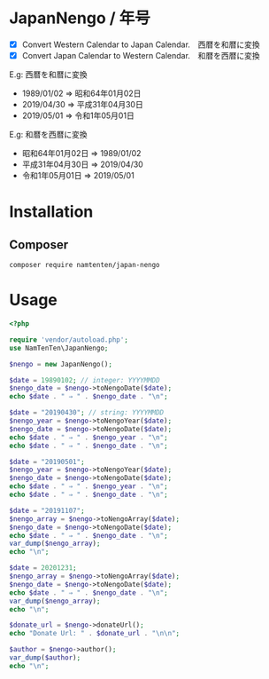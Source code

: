 # JapanNengo / 年号
- [x] Convert Western Calendar to Japan Calendar.　西暦を和暦に変換
- [x] Convert Japan Calendar to Western Calendar.　和暦を西暦に変換

E.g: 西暦を和暦に変換

- 1989/01/02 ⇒ 昭和64年01月02日
- 2019/04/30 ⇒ 平成31年04月30日
- 2019/05/01 ⇒ 令和1年05月01日

E.g: 和暦を西暦に変換

- 昭和64年01月02日 ⇒ 1989/01/02
- 平成31年04月30日 ⇒ 2019/04/30
- 令和1年05月01日 ⇒ 2019/05/01

# Installation
## Composer
```
composer require namtenten/japan-nengo
```

# Usage

```php
<?php

require 'vendor/autoload.php';
use NamTenTen\JapanNengo;

$nengo = new JapanNengo();

$date = 19890102; // integer: YYYYMMDD
$nengo_date = $nengo->toNengoDate($date);
echo $date . " ⇒ " . $nengo_date . "\n";

$date = "20190430"; // string: YYYYMMDD
$nengo_year = $nengo->toNengoYear($date);
$nengo_date = $nengo->toNengoDate($date);
echo $date . " ⇒ " . $nengo_year . "\n";
echo $date . " ⇒ " . $nengo_date . "\n";

$date = "20190501";
$nengo_year = $nengo->toNengoYear($date);
$nengo_date = $nengo->toNengoDate($date);
echo $date . " ⇒ " . $nengo_year . "\n";
echo $date . " ⇒ " . $nengo_date . "\n";

$date = "20191107";
$nengo_array = $nengo->toNengoArray($date);
$nengo_date = $nengo->toNengoDate($date);
echo $date . " ⇒ " . $nengo_date . "\n";
var_dump($nengo_array);
echo "\n";

$date = 20201231;
$nengo_array = $nengo->toNengoArray($date);
$nengo_date = $nengo->toNengoDate($date);
echo $date . " ⇒ " . $nengo_date . "\n";
var_dump($nengo_array);
echo "\n";

$donate_url = $nengo->donateUrl();
echo "Donate Url: " . $donate_url . "\n\n";

$author = $nengo->author();
var_dump($author);
echo "\n";
```
